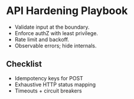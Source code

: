 # API Hardening Playbook

- Validate input at the boundary.
- Enforce authZ with least privilege.
- Rate limit and backoff.
- Observable errors; hide internals.

## Checklist
- Idempotency keys for POST
- Exhaustive HTTP status mapping
- Timeouts + circuit breakers
